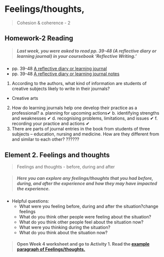 # Feelings/thoughts, 
>Cohesion & coherence - 2


## Homework-2 Reading

> ##### Last week, you were asked to read pp. 39-48 (A reflective diary or learning journal) in your coursebook ‘Reflective Writing.’


  - pp. 39-48 [ A reflective diary or learning journal](/csweek3description/materials/CS1Week3Kortextreading.pdf) 
  - pp. 39-48 [A reflective diary or learning journal notes ](/csweek3description/materials/CS1Week3Kortextreading.md)

1. According to the authors, what kind of information are students of creative subjects likely to write in their journals?
- Creative arts
2. How do learning journals help one develop their practice as a professional?
a. planning for upcoming actions✔
b. identifying strengths and weaknesses ✔
d. recognising problems, limitations, and issues ✔
f. recording your practice and actions ✔
3. There are parts of journal entries in the book from students of three subjects – education, nursing and medicine. How are they different from and similar to each other?
??????


## Element 2. Feelings and thoughts

>  Feelings and thoughts - before, during and after

>##### Here you can explore any feelings/thoughts that you had before, during, and after the experience and how they may have impacted the experience.

- Helpful questions:
    - What were you feeling before, during and after the situation?change feelings
    - What do you think other people were feeling about the situation?
    - What do you think other people feel about the situation now?
    - What were you thinking during the situation?
    - What do you think about the situation now?

>#### Open Week 4 worksheet and go to Activity 1. Read the [example paragraph of Feelings/thoughts.](/csweek4/materials/week4Worksheet.md#activity-1)
